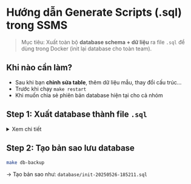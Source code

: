 # Hướng dẫn Generate Scripts (.sql) trong SSMS

> Mục tiêu: Xuất toàn bộ **database schema + dữ liệu** ra file `.sql` để dùng trong Docker (init lại database cho toàn
> team).

## Khi nào cần làm?

- Sau khi bạn **chỉnh sửa table**, thêm dữ liệu mẫu, thay đổi cấu trúc…
- Trước khi chạy `make restart`
- Khi muốn chia sẻ phiên bản database hiện tại cho cả nhóm

## Step 1: Xuất database thành file `.sql`

<details>
<summary>Xem chi tiết</summary>

### 1. Mở Generate Scripts

- Chuột phải vào database `library_system` → chọn Tasks → Generate Scripts...

<img src="instruction/genscript_1.png" alt="Step 1" height="300"/>

### 2. Bỏ qua Introduction

- Nhấn **Next**.

<img src="instruction/genscript_2.png" alt="Step 2" height="300"/>

### 3. Chọn đối tượng để export

- Nhấn **Next**.

<img src="instruction/genscript_3.png" alt="Step 3" height="300"/>

### 4. Cấu hình nâng cao

- Tại bước "Set Scripting Options" → chọn **Advanced** (góc phải).
- Chọn xong click **Ok**.

<img src="instruction/genscript_4.png" alt="Step 4" height="300"/>

### 5. Lưu file `.sql`

- Chọn đường dẫn: `./database/init.sql` (**ghi đè file cũ**)
- Nhấn **Next → Finish**

<img src="instruction/genscript_5.png" alt="Step 5" height="500"/>

### 6. Còn lại

<img src="instruction/genscript_6.png" alt="Step 5" height="400"/>
<img src="instruction/genscript_7.png" alt="Step 5" height="400"/>
</details>

## Step 2: Tạo bản sao lưu database

```bash
make db-backup

```

→ Tạo bản sao như: `database/init-20250526-185211.sql`
